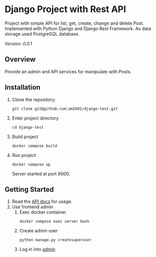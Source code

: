 # Django Project with Rest API

Project with simple API for list, get, create, change and delete Post.
Implemented with Python Django and Django Rest Framework.
As data storage used PostgreSQL database.

_Version: 0.0.1_

## Overview

Provide an admin and API services for manipulate with Posts.

## Installation

1. Clone the repository:

    ```shell
    git clone git@github.com:am2601/django-test.git
    ```

2. Enter project directory
    ```shell
    cd django-test
    ```

3. Build project
    ```shell
    docker compose build
    ```

4. Run project
    ```shell
    docker compose up
    ```

    Server started at port 8000.

## Getting Started

1. Read the [API docs](http://localhost:8000/api/docs) for usage.
2. Use frontend admin
   1. Exec docker container
      ```shell
      docker compose exec server bash
      ```
   2. Create admin user
      ```shell
      python manage.py createsuperuser
      ```
   3. Log in into [admin](http://localhost:8000/admin)
